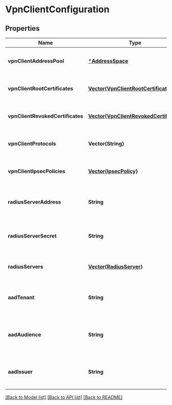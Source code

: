 # VpnClientConfiguration


## Properties
Name | Type | Description | Notes
------------ | ------------- | ------------- | -------------
**vpnClientAddressPool** | [***AddressSpace**](AddressSpace.md) |  | [optional] [default to nothing]
**vpnClientRootCertificates** | [**Vector{VpnClientRootCertificate}**](VpnClientRootCertificate.md) | VpnClientRootCertificate for virtual network gateway. | [optional] [default to nothing]
**vpnClientRevokedCertificates** | [**Vector{VpnClientRevokedCertificate}**](VpnClientRevokedCertificate.md) | VpnClientRevokedCertificate for Virtual network gateway. | [optional] [default to nothing]
**vpnClientProtocols** | **Vector{String}** | VpnClientProtocols for Virtual network gateway. | [optional] [default to nothing]
**vpnClientIpsecPolicies** | [**Vector{IpsecPolicy}**](IpsecPolicy.md) | VpnClientIpsecPolicies for virtual network gateway P2S client. | [optional] [default to nothing]
**radiusServerAddress** | **String** | The radius server address property of the VirtualNetworkGateway resource for vpn client connection. | [optional] [default to nothing]
**radiusServerSecret** | **String** | The radius secret property of the VirtualNetworkGateway resource for vpn client connection. | [optional] [default to nothing]
**radiusServers** | [**Vector{RadiusServer}**](RadiusServer.md) | The radiusServers property for multiple radius server configuration. | [optional] [default to nothing]
**aadTenant** | **String** | The AADTenant property of the VirtualNetworkGateway resource for vpn client connection used for AAD authentication. | [optional] [default to nothing]
**aadAudience** | **String** | The AADAudience property of the VirtualNetworkGateway resource for vpn client connection used for AAD authentication. | [optional] [default to nothing]
**aadIssuer** | **String** | The AADIssuer property of the VirtualNetworkGateway resource for vpn client connection used for AAD authentication. | [optional] [default to nothing]


[[Back to Model list]](../README.md#models) [[Back to API list]](../README.md#api-endpoints) [[Back to README]](../README.md)


